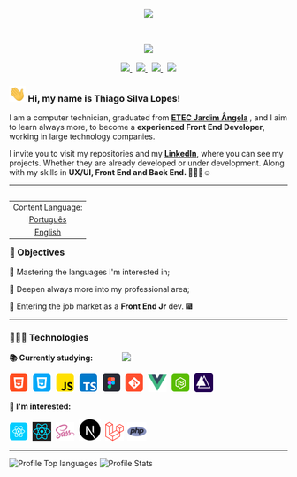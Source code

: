 <!-- Animated divider in GIF: -->
<p align="center">
    <img src="https://user-images.githubusercontent.com/57417305/81239377-13bd3c00-8fdb-11ea-9567-30a27becb1bf.gif">
</p>
  &nbsp;
  <p align="center">
  <!-- Badge - Profile View Counter -->
   <img src="https://komarev.com/ghpvc/?username=Thiagoow&style=plastic&color=0007c4">
</p>
<p align="center">
  <!-- Badge - LinkedIn -->
  <a href="https://www.linkedin.com/in/thiagosilvaloopes/">
    <img src="https://img.shields.io/badge/-LinkedIn-0e00cf?style=round-square&logo=Linkedin&logoColor=white&link=https://www.linkedin.com/in/thiagosilvaloopes/">
  </a>
  &nbsp;
  <!-- Badge - Email -->
  <a href="mailto:thiagodrive08@hotmail.com">
    <img src="https://img.shields.io/badge/-My%20Email-ff0000?style=round-square&logo=microsoft-outlook&logoColor=white&link=mailto:thiagodrive08@hotmail.com">
  </a>
   &nbsp;
<!-- Badge - My Settings -->
  <a href="https://github.com/Thiagoow/My-Settings">
    <img src="https://img.shields.io/badge/-My%20Settings-06c91a?logo=visual-studio-code">
  </a>
   &nbsp;
    <!-- Badge - Instagram -->
  <a href="https://www.instagram.com/thiagosilvaloopes/">
    <img src="https://img.shields.io/badge/-Instagram%20-ff7b00?style=round-square&logo=instagram&logoColor=white&link=https://www.instagram.com/thiagosilvaloopes/">
  </a>
</p>

<!-- Presentation -->
### <img src="/icons/hello.gif" width="30px"> Hi, my name is Thiago Silva Lopes!

<p>I am a computer technician, graduated from <strong> <a target="_blank" href="https://etecjardimangela.com.br/2/">ETEC Jardim Ângela</a> </strong>, and I aim to learn always more, to become a <strong>experienced Front End Developer</strong>, working in large technology companies.</p>
<p>I invite you to visit my repositories and my <strong><a target="_blank" href="https://www.linkedin.com/in/thiagosilvaloopes/">LinkedIn</a></strong>, where you can see my projects. Whether they are already developed or under development. Along with my skills in <strong>UX/UI, Front End and Back End. 🤟🏼😁☺</strong>

---
    
<!-- ReadMe in EN & PT-BR: -->
<table align="right">
 <td>Content Language:</td>
 <tr><td align="center"><a href="README_PT-BR.md">Português</a></td></tr>
 <tr><td align="center"><a href="README.md">English</a></td></tr>
</table>

### 🎯 Objectives
    
<p>📌 Mastering the languages I'm interested in;</p>
<p>📌 Deepen always more into my professional area;</p>
<p>📌 Entering the job market as a <strong>Front End Jr</strong> dev. 🎆</p>

---

### 👨🏻‍💻 Technologies

<!-- Cat typing GIF :p -->
<img src="https://media.giphy.com/media/WUlplcMpOCEmTGBtBW/giphy.gif" width="300px" align="right">

**📚 Currently studying:**

<p align="left">
  <!-- HTML Icon -->
  <img src="/icons/html.png">&nbsp;
  <!-- CSS Icon -->
  <img src="/icons/css.png">&nbsp;
  <!-- JS Icon -->
  <img src="/icons/js.png">&nbsp;
  <!-- TS Icon -->
  <img src="/icons/ts.png">&nbsp;
  <!--AdobeXD Icon
  <img src="/icons/adobeXD.png">&nbsp;-->
  <!-- Figma Icon -->
  <img src="/icons/figma.png">&nbsp;
  <!-- Git Icon -->
  <img src="/icons/git.png">&nbsp;
  <!--VueJS Icon-->
  <img src="/icons/vuejs.png">&nbsp;
  <!-- NodeJS Icon -->
  <img src="/icons/nodejs.png">&nbsp;
  <!-- AdonisJS Icon -->
  <img src="/icons/adonisjs.png">&nbsp;
</p>

**🚀 I'm interested:**

  <p align="left">
  <!-- AdobePS Icon
  <img src="/icons/ps.png">&nbsp; -->
  <!-- React Icon -->
  <img src="/icons/react.png">&nbsp;
  <!-- React Native Icon -->
  <img src="/icons/reactnative.png">&nbsp;
  <!-- Sass Icon -->
  <img src="/icons/sass.png">&nbsp;
  <!-- NextJS Icon -->
  <img src="/icons/nextjs.png">&nbsp;
  <!-- Laravel Icon -->
  <img src="/icons/laravel.png">&nbsp;
  <!-- PHP Icon -->
  <img src="/icons/php.png">&nbsp;
</p>

<!--Add a line to split sections-->
****
 
<!--Configs on: https://github.com/anuraghazra/github-readme-stats
-->

![Profile Top languages](https://github-readme-stats.vercel.app/api/top-langs/?username=Thiagoow&layout=compact&custom_title=Thiagoow%20-%20Most%20Used%20Languages:&theme=dark&hide_border=true&hide=visual%20basic%20.net)
![Profile Stats](https://github-readme-stats.vercel.app/api?username=Thiagoow&show_icons=true&theme=dark&hide_border=true&custom_title=Thiago%20Silva%20Lopes%20-%20GitHub%20Stats:&include_all_commits=true&hide=issues,contribs)
